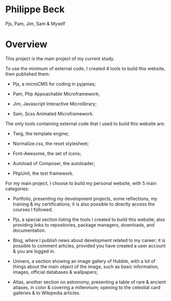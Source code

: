 # Philippe Beck

Pjs, Pam, Jim, Sam & Myself



# Overview

This project is the main project of my current study.


To use the minimum of external code, I created 4 tools to build this website, then published them:

- Pjs, a microCMS for coding in pyjamas;

- Pam, Php Appoachable Microframework;

- Jim, Javascript Interactive Microlibrary;

- Sam, Scss Animated Microframework.



The only tools containing external code that I used to build this website are:

- Twig, the template engine;

- Normalize.css, the reset stylesheet;

- Font-Awesome, the set of icons;

- Autoload of Composer, the autoloader;

- PhpUnit, the test framework.


For my main project, I choose to build my personal website, with 5 main categories:

- Portfolio, presenting my development projects, some reflections, my training & my certifications; it is also possible to directly access the courses I followed.

- Pjs, a special section listing the tools I created to build this website; also providing links to repositories, package managers, downloads, and documentation.

- Blog, where I publish news about development related to my career; it is possible to comment articles, provided you have created a user account & you are logged in.

- Univers, a section showing an image gallery of Hubble, with a lot of things about the main object of the image, such as basic information, images, official databases & wallpapers;

- Atlas, another section on astronomy, presenting a table of rare & ancient atlases, in color & covering a millennium; opening to the celestial card galleries & to Wikipedia articles.
